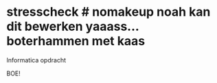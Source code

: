 # stresscheck # nomakeup noah kan dit bewerken yaaass... boterhammen met kaas
Informatica opdracht

<testcommit by Thomas>
BOE!
